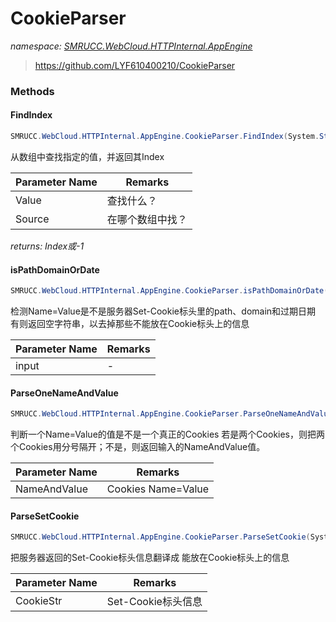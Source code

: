 ﻿# CookieParser
_namespace: [SMRUCC.WebCloud.HTTPInternal.AppEngine](./index.md)_



> 
>  https://github.com/LYF610400210/CookieParser
>  


### Methods

#### FindIndex
```csharp
SMRUCC.WebCloud.HTTPInternal.AppEngine.CookieParser.FindIndex(System.String,System.String[])
```
从数组中查找指定的值，并返回其Index

|Parameter Name|Remarks|
|--------------|-------|
|Value|查找什么？|
|Source|在哪个数组中找？|


_returns: Index或-1_

#### isPathDomainOrDate
```csharp
SMRUCC.WebCloud.HTTPInternal.AppEngine.CookieParser.isPathDomainOrDate(System.String)
```
检测Name=Value是不是服务器Set-Cookie标头里的path、domain和过期日期
 有则返回空字符串，以去掉那些不能放在Cookie标头上的信息

|Parameter Name|Remarks|
|--------------|-------|
|input|-|


#### ParseOneNameAndValue
```csharp
SMRUCC.WebCloud.HTTPInternal.AppEngine.CookieParser.ParseOneNameAndValue(System.String)
```
判断一个Name=Value的值是不是一个真正的Cookies
 若是两个Cookies，则把两个Cookies用分号隔开；不是，则返回输入的NameAndValue值。

|Parameter Name|Remarks|
|--------------|-------|
|NameAndValue|Cookies Name=Value|


#### ParseSetCookie
```csharp
SMRUCC.WebCloud.HTTPInternal.AppEngine.CookieParser.ParseSetCookie(System.String)
```
把服务器返回的Set-Cookie标头信息翻译成
 能放在Cookie标头上的信息

|Parameter Name|Remarks|
|--------------|-------|
|CookieStr|Set-Cookie标头信息|



